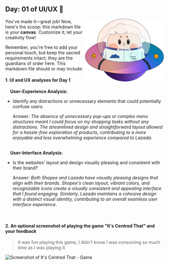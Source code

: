 ## Day: 01 of UI/UX 💖

<img align="right" width="250px" src="../../assets/alf/alf-ufo.png">

You've made it—great job! Now, here's the scoop: this markdown file is your **canvas**. Customize it; let your creativity flow!

Remember, you're free to add your personal touch, but keep the sacred requirements intact; they are the guardians of order here. This markdown file should or may include:

#### 1. UI and UX analyses for Day 1

&nbsp;&nbsp;&nbsp;&nbsp;**User-Experience Analysis:**<br/>

-   Identify any distractions or unnecessary elements that could potentially confuse users.<br/>

    Answer: _The absence of unnecessary pop-ups or complex menu structures meant I could focus on my shopping tasks without any distractions. The streamlined design and                          straightforward layout allowed for a hassle-free exploration of products, contributing to a more enjoyable and less overwhelming experience compared to Lazada._

<br/> &nbsp;&nbsp;&nbsp;&nbsp;**User-Interface Analysis:**

-   Is the websites’ layout and design visually pleasing and consistent with their brand?<br/>

    Answer: _Both Shopee and Lazada have visually pleasing designs that align with their brands. Shopee's clean layout, vibrant colors, and recognizable icons create a visually                  consistent and appealing interface that I found engaging. Similarly, Lazada maintains a cohesive design with a distinct visual identity, contributing to an overall                  seamless user interface experience._
    
    
    <br>

#### 2. An **optional** screenshot of playing the game **"It's Centred That"** and your feedback

> It was fun playing this game, I didn't know I was consuming so much time as I was playing it. 

<img width="1552" alt="Screenshot of It's Centred That - Game" src="https://github.com/yana16-afk/AWSCC-CodeQuest-UI-UX/assets/116958231/91ae84dd-4736-4c62-a1e0-f32d961d2586">

